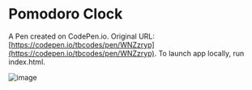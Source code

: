 # Pomodoro Clock

A Pen created on CodePen.io. Original URL: [https://codepen.io/tbcodes/pen/WNZzryp](https://codepen.io/tbcodes/pen/WNZzryp). To launch app locally, run index.html.

![image](https://user-images.githubusercontent.com/50793243/150696708-8d43ac8d-3e69-45b3-b71d-56d2398de960.png)



